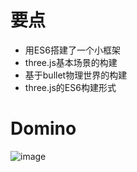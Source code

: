 # 要点

* 用ES6搭建了一个小框架
* three.js基本场景的构建
* 基于bullet物理世界的构建
* three.js的ES6构建形式


# Domino
![image]( https://github.com/FantasticFang/three.js-es6-bullet-domino/blob/master/assets/picture/domino.gif)
